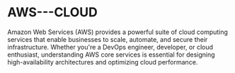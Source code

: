 # AWS---CLOUD
Amazon Web Services (AWS) provides a powerful suite of cloud computing services that enable businesses to scale, automate, and secure their infrastructure. Whether you're a DevOps engineer, developer, or cloud enthusiast, understanding AWS core services is essential for designing high-availability architectures and optimizing cloud performance.
